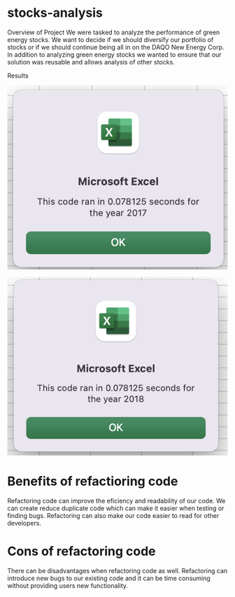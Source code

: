 # stocks-analysis

Overview of Project
We were tasked to analyze the performance of green energy stocks.  We want to decide if we should diversify our portfolio of stocks or if we should continue being all in on the DAQO New Energy Corp. In addition to analyzing green energy stocks we wanted to ensure that our solution was reusable and allows analysis of other stocks.

Results

![2017 Macro Performance](/Resources/VBA_Challenge_2017.png)

![2017 Macro Performance](/Resources/VBA_Challenge_2018.png)

# Benefits of refactioring code
Refactoring code can improve the eficiency and readability of our code.  We can create reduce duplicate code which can make it easier when testing or finding bugs.  Refactoring can also make our code easier to read for other developers.
# Cons of refactoring code
There can be disadvantages when refactoring code as well.  Refactoring can introduce new bugs to our existing code and it can be time consuming without providing users new functionality.
